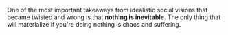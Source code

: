 One of the most important takeaways from idealistic social visions that became twisted and wrong is that **nothing is inevitable**. The only thing that will materialize if you're doing nothing is chaos and suffering.
